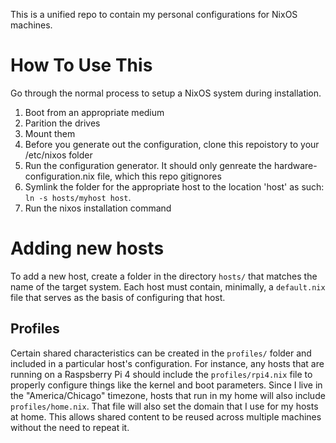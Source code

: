 This is a unified repo to contain my personal configurations for NixOS machines.

# How To Use This

Go through the normal process to setup a NixOS system during installation.

1. Boot from an appropriate medium
2. Parition the drives
3. Mount them
4. Before you generate out the configuration, clone this repoistory to your
   /etc/nixos folder
5. Run the configuration generator. It should only genreate the hardware-configuration.nix
   file, which this repo gitignores
6. Symlink the folder for the appropriate host to the location 'host' as such:
   `ln -s hosts/myhost host`.
7. Run the nixos installation command

# Adding new hosts

To add a new host, create a folder in the directory `hosts/` that matches the name of
the target system. Each host must contain, minimally, a `default.nix` file that serves
as the basis of configuring that host.

## Profiles

Certain shared characteristics can be created in the `profiles/` folder and included in
a particular host's configuration. For instance, any hosts that are running on a
Raspsberry Pi 4 should include the `profiles/rpi4.nix` file to properly configure things
like the kernel and boot parameters. Since I live in the "America/Chicago" timezone, hosts
that run in my home will also include `profiles/home.nix`. That file will also set the
domain that I use for my hosts at home. This allows shared content to be reused across
multiple machines without the need to repeat it.
